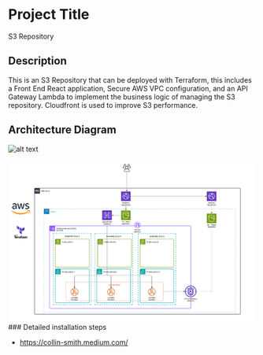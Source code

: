 # Project Title

S3 Repository

## Description

This is an S3 Repository that can be deployed with Terraform, this includes a Front End React application, Secure AWS VPC configuration, and an API Gateway Lambda to implement the business logic of managing the S3 repository.
Cloudfront is used to improve S3 performance.

## Architecture Diagram

![alt text]([http://url/to/img.png](https://raw.githubusercontent.com/collin-smith/s3repository/refs/heads/main/architecturediagram.jpg))

<img src="https://raw.githubusercontent.com/collin-smith/s3repository/refs/heads/main/architecturediagram.jpg" width="800px" alt="Mem0 - The Memory Layer for Personalized AI">
### Detailed installation steps

* https://collin-smith.medium.com/
